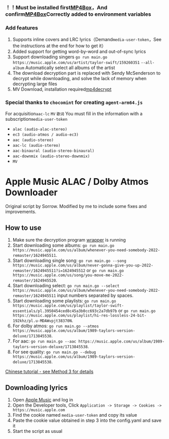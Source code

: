 ### ！！Must be installed first[MP4Box](https://gpac.io/downloads/gpac-nightly-builds/)，And confirm[MP4Box](https://gpac.io/downloads/gpac-nightly-builds/)Correctly added to environment variables

### Add features

1. Supports inline covers and LRC lyrics（Demand`media-user-token`，See the instructions at the end for how to get it）
2. Added support for getting word-by-word and out-of-sync lyrics
3. Support downloading singers `go run main.go https://music.apple.com/us/artist/taylor-swift/159260351` `--all-album` Automatically select all albums of the artist
4. The download decryption part is replaced with Sendy McSenderson to decrypt while downloading, and solve the lack of memory when decrypting large files
5. MV Download, installation required[mp4decrypt](https://www.bento4.com/downloads/)

### Special thanks to `chocomint` for creating `agent-arm64.js`

For acquisition`aac-lc` `MV` `歌词` You must fill in the information with a subscription`media-user-token`

- `alac (audio-alac-stereo)`
- `ec3 (audio-atmos / audio-ec3)`
- `aac (audio-stereo)`
- `aac-lc (audio-stereo)`
- `aac-binaural (audio-stereo-binaural)`
- `aac-downmix (audio-stereo-downmix)`
- `MV`

# Apple Music ALAC / Dolby Atmos Downloader

Original script by Sorrow. Modified by me to include some fixes and improvements.

## How to use
1. Make sure the decryption program [wrapper](https://github.com/zhaarey/wrapper) is running
2. Start downloading some albums: `go run main.go https://music.apple.com/us/album/whenever-you-need-somebody-2022-remaster/1624945511`.
3. Start downloading single song: `go run main.go --song https://music.apple.com/us/album/never-gonna-give-you-up-2022-remaster/1624945511?i=1624945512` or `go run main.go https://music.apple.com/us/song/you-move-me-2022-remaster/1624945520`.
4. Start downloading select: `go run main.go --select https://music.apple.com/us/album/whenever-you-need-somebody-2022-remaster/1624945511` input numbers separated by spaces.
5. Start downloading some playlists: `go run main.go https://music.apple.com/us/playlist/taylor-swift-essentials/pl.3950454ced8c45a3b0cc693c2a7db97b` or `go run main.go https://music.apple.com/us/playlist/hi-res-lossless-24-bit-192khz/pl.u-MDAWvpjt38370N`.
6. For dolby atmos: `go run main.go --atmos https://music.apple.com/us/album/1989-taylors-version-deluxe/1713845538`.
7. For aac: `go run main.go --aac https://music.apple.com/us/album/1989-taylors-version-deluxe/1713845538`.
8. For see quality: `go run main.go --debug https://music.apple.com/us/album/1989-taylors-version-deluxe/1713845538`.

[Chinese tutorial - see Method 3 for details](https://telegra.ph/Apple-Music-Alac高解析度无损音乐下载教程-04-02-2)

## Downloading lyrics

1. Open [Apple Music](https://music.apple.com) and log in
2. Open the Developer tools, Click `Application -> Storage -> Cookies -> https://music.apple.com`
3. Find the cookie named `media-user-token` and copy its value
4. Paste the cookie value obtained in step 3 into the config.yaml and save it
5. Start the script as usual
